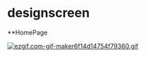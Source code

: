 # designscreen

**HomePage

<a href="https://giphy.com/embed/HrUyHQILl6L0ubZ50o"><img src="https://s7.gifyu.com/images/ezgif.com-gif-maker6f14d14754f79360.th.gif" alt="ezgif.com-gif-maker6f14d14754f79360.gif" border="0" /></a>

